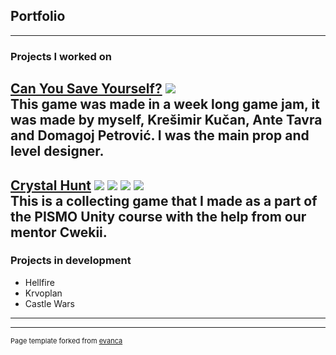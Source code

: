 ## Portfolio

---

### Projects I worked on

[Can You Save Yourself?](https://emperorscorpion.itch.io/cam-you-save-yourself)
<img src="https://img.itch.zone/aW1nLzU0NjM3MTcuanBn/original/HgdH9H.jpg"/>
<br>
This game was made in a week long game jam, it was made by myself, Krešimir Kučan, Ante Tavra and  Domagoj Petrović. I was the main prop and level designer.
<br>
---
[Crystal Hunt](https://emperorscorpion.itch.io/crystal-hunt)
<img src="https://img.itch.zone/aW1hZ2UvOTU4MTMyLzU0MzMyMzYucG5n/original/qOSJjE.png"/>
<img src="https://img.itch.zone/aW1hZ2UvOTU4MTMyLzU0MzMyMzIucG5n/original/82Fx%2FC.png"/>
<img src="https://img.itch.zone/aW1hZ2UvOTU4MTMyLzU0MzMyMzUucG5n/original/FZ%2FMma.png"/>
<img src="https://img.itch.zone/aW1hZ2UvOTU4MTMyLzU0MzMyMzMucG5n/original/qR7SsB.png"/>
<br>
This is a collecting game that I made as a part of the PISMO Unity course with the help from our mentor Cwekii.
<br>
---
### Projects in development

- Hellfire
- Krvoplan
- Castle Wars
---




---
<p style="font-size:11px">Page template forked from <a href="https://github.com/evanca/quick-portfolio">evanca</a></p>
<!-- Remove above link if you don't want to attibute -->
